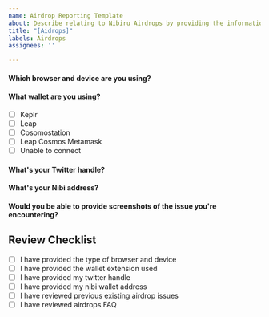 ```yaml
---
name: Airdrop Reporting Template
about: Describe relating to Nibiru Airdrops by providing the information below
title: "[Aidrops]"
labels: Airdrops
assignees: ''

---
```


#### Which browser and device are you using?
    

#### What wallet are you using?
- [ ] Keplr
- [ ] Leap
- [ ] Cosomostation
- [ ] Leap Cosmos Metamask
- [ ] Unable to connect

#### What's your Twitter handle?


#### What's your Nibi address?


#### Would you be able to provide screenshots of the issue you're encountering?


## Review Checklist
- [ ] I have provided the type of browser and device
- [ ] I have provided the wallet extension used
- [ ] I have provided my twitter handle
- [ ] I have provided my nibi wallet address
- [ ] I have reviewed previous existing airdrop issues
- [ ] I have reviewed airdrops FAQ

